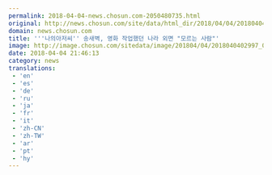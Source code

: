 ```yaml
---
permalink: 2018-04-04-news.chosun.com-2050480735.html
original: http://news.chosun.com/site/data/html_dir/2018/04/04/2018040403084.html
domain: news.chosun.com
title: '''나의아저씨'' 송새벽, 영화 작업했던 나라 외면 "모르는 사람"'
image: http://image.chosun.com/sitedata/image/201804/04/2018040402997_0.jpg
date: 2018-04-04 21:46:13
category: news
translations: 
 - 'en'
 - 'es'
 - 'de'
 - 'ru'
 - 'ja'
 - 'fr'
 - 'it'
 - 'zh-CN'
 - 'zh-TW'
 - 'ar'
 - 'pt'
 - 'hy'
---
```


